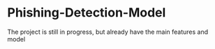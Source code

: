 # Phishing-Detection-Model
The project is still in progress, but already have the main features and model
